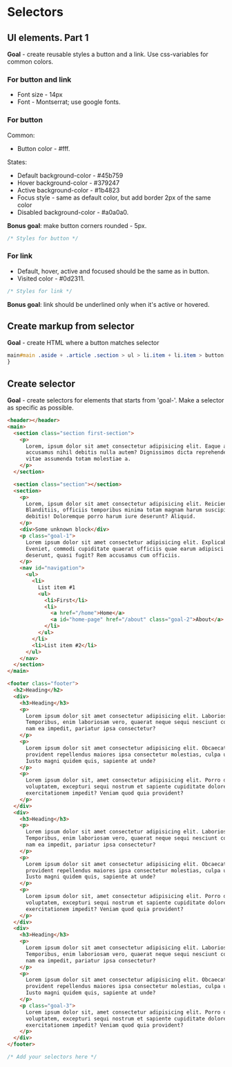 # Selectors

## UI elements. Part 1

**Goal** - create reusable styles a button and a link. Use css-variables for common colors.

### For button and link

- Font size - 14px
- Font - Montserrat; use google fonts.

### For button

Common:

- Button color - #fff.

States:

- Default background-color - #45b759
- Hover background-color - #379247
- Active background-color - #1b4823
- Focus style - same as default color, but add border 2px of the same color
- Disabled background-color - #a0a0a0.

**Bonus goal**: make button corners rounded - 5px.

```css
/* Styles for button */
```

### For link

- Default, hover, active and focused should be the same as in button.
- Visited color - #0d2311.

```css
/* Styles for link */
```

**Bonus goal**: link should be underlined only when it's active or hovered.

## Create markup from selector

**Goal** - create HTML where a button matches selector

```css
main#main .aside + .article .section > ul > li.item + li.item > button[disabled] {
}
```

## Create selector

**Goal** - create selectors for elements that starts from 'goal-'. Make a selector as specific as possible.

```html
<header></header>
<main>
  <section class="section first-section">
    <p>
      Lorem, ipsum dolor sit amet consectetur adipisicing elit. Eaque aperiam corrupti aut doloribus
      accusamus nihil debitis nulla autem? Dignissimos dicta reprehenderit nesciunt quis ab eius,
      vitae assumenda totam molestiae a.
    </p>
  </section>

  <section class="section"></section>
  <section>
    <p>
      Lorem, ipsum dolor sit amet consectetur adipisicing elit. Reiciendis, nihil! Sed, iste!
      Blanditiis, officiis temporibus minima totam magnam harum suscipit quo corporis tempore
      debitis! Doloremque porro harum iure deserunt? Aliquid.
    </p>
    <div>Some unknown block</div>
    <p class="goal-1">
      Lorem ipsum dolor sit amet consectetur adipisicing elit. Explicabo quisquam molestias autem?
      Eveniet, commodi cupiditate quaerat officiis quae earum adipisci debitis nesciunt suscipit
      deserunt, quasi fugit? Rem accusamus cum officiis.
    </p>
    <nav id="navigation">
      <ul>
        <li>
          List item #1
          <ul>
            <li>First</li>
            <li>
              <a href="/home">Home</a>
              <a id="home-page" href="/about" class="goal-2">About</a>
            </li>
          </ul>
        </li>
        <li>List item #2</li>
      </ul>
    </nav>
  </section>
</main>

<footer class="footer">
  <h2>Heading</h2>
  <div>
    <h3>Heading</h3>
    <p>
      Lorem ipsum dolor sit amet consectetur adipisicing elit. Laboriosam laudantium earum ad!
      Temporibus, enim laboriosam vero, quaerat neque sequi nesciunt commodi illum quis praesentium
      nam ea impedit, pariatur ipsa consectetur?
    </p>
    <p>
      Lorem ipsum dolor sit amet consectetur adipisicing elit. Obcaecati voluptatem eaque aliquam
      provident repellendus maiores ipsa consectetur molestias, culpa unde laborum id consequatur!
      Iusto magni quidem quis, sapiente at unde?
    </p>
    <p>
      Lorem ipsum dolor sit, amet consectetur adipisicing elit. Porro dignissimos veritatis eveniet
      voluptatem, excepturi sequi nostrum et sapiente cupiditate dolores illo quas ipsa, quaerat
      exercitationem impedit? Veniam quod quia provident?
    </p>
  </div>
  <div>
    <h3>Heading</h3>
    <p>
      Lorem ipsum dolor sit amet consectetur adipisicing elit. Laboriosam laudantium earum ad!
      Temporibus, enim laboriosam vero, quaerat neque sequi nesciunt commodi illum quis praesentium
      nam ea impedit, pariatur ipsa consectetur?
    </p>
    <p>
      Lorem ipsum dolor sit amet consectetur adipisicing elit. Obcaecati voluptatem eaque aliquam
      provident repellendus maiores ipsa consectetur molestias, culpa unde laborum id consequatur!
      Iusto magni quidem quis, sapiente at unde?
    </p>
    <p>
      Lorem ipsum dolor sit, amet consectetur adipisicing elit. Porro dignissimos veritatis eveniet
      voluptatem, excepturi sequi nostrum et sapiente cupiditate dolores illo quas ipsa, quaerat
      exercitationem impedit? Veniam quod quia provident?
    </p>
  </div>
  <div>
    <h3>Heading</h3>
    <p>
      Lorem ipsum dolor sit amet consectetur adipisicing elit. Laboriosam laudantium earum ad!
      Temporibus, enim laboriosam vero, quaerat neque sequi nesciunt commodi illum quis praesentium
      nam ea impedit, pariatur ipsa consectetur?
    </p>
    <p>
      Lorem ipsum dolor sit amet consectetur adipisicing elit. Obcaecati voluptatem eaque aliquam
      provident repellendus maiores ipsa consectetur molestias, culpa unde laborum id consequatur!
      Iusto magni quidem quis, sapiente at unde?
    </p>
    <p class="goal-3">
      Lorem ipsum dolor sit, amet consectetur adipisicing elit. Porro dignissimos veritatis eveniet
      voluptatem, excepturi sequi nostrum et sapiente cupiditate dolores illo quas ipsa, quaerat
      exercitationem impedit? Veniam quod quia provident?
    </p>
  </div>
</footer>
```

```css
/* Add your selectors here */
```